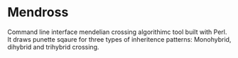 # Mendross
Command line interface mendelian crossing algorithimc tool built with Perl. 
It draws punette sqaure for three types of inheritence patterns: Monohybrid, dihybrid and trihybrid crossing.
